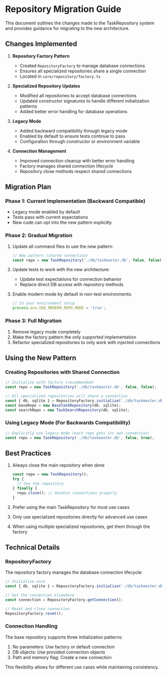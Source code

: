 # Repository Migration Guide

This document outlines the changes made to the TaskRepository system and provides guidance for migrating to the new architecture.

## Changes Implemented

1. **Repository Factory Pattern**
   - Created `RepositoryFactory` to manage database connections
   - Ensures all specialized repositories share a single connection
   - Located in `core/repository/factory.ts`

2. **Specialized Repository Updates**
   - Modified all repositories to accept database connections
   - Updated constructor signatures to handle different initialization patterns
   - Added better error handling for database operations

3. **Legacy Mode**
   - Added backward compatibility through legacy mode
   - Enabled by default to ensure tests continue to pass
   - Configuration through constructor or environment variable

4. **Connection Management**
   - Improved connection cleanup with better error handling
   - Factory manages shared connection lifecycle
   - Repository close methods respect shared connections

## Migration Plan

### Phase 1: Current Implementation (Backward Compatible)

- Legacy mode enabled by default
- Tests pass with current expectations
- New code can opt into the new pattern explicitly

### Phase 2: Gradual Migration

1. Update all command files to use the new pattern:
   ```typescript
   // New pattern (shared connection)
   const repo = new TaskRepository('./db/taskmaster.db', false, false);
   ```

2. Update tests to work with the new architecture:
   - Update test expectations for connection behavior
   - Replace direct DB access with repository methods

3. Enable modern mode by default in non-test environments:
   ```typescript
   // In your environment setup
   process.env.USE_MODERN_REPO_MODE = 'true';
   ```

### Phase 3: Full Migration

1. Remove legacy mode completely
2. Make the factory pattern the only supported implementation
3. Refactor specialized repositories to only work with injected connections

## Using the New Pattern

### Creating Repositories with Shared Connection

```typescript
// Initialize with factory (recommended)
const repo = new TaskRepository('./db/taskmaster.db', false, false);

// All specialized repositories will share a connection
const { db, sqlite } = RepositoryFactory.initialize('./db/taskmaster.db');
const baseRepo = new BaseTaskRepository(db, sqlite);
const searchRepo = new TaskSearchRepository(db, sqlite);
```

### Using Legacy Mode (For Backwards Compatibility)

```typescript
// Explicitly use legacy mode (each repo gets its own connection)
const repo = new TaskRepository('./db/taskmaster.db', false, true);
```

## Best Practices

1. Always close the main repository when done
   ```typescript
   const repo = new TaskRepository();
   try {
     // Use the repository
   } finally {
     repo.close(); // Handles connections properly
   }
   ```

2. Prefer using the main TaskRepository for most use cases
3. Only use specialized repositories directly for advanced use cases
4. When using multiple specialized repositories, get them through the factory

## Technical Details

### RepositoryFactory

The repository factory manages the database connection lifecycle:

```typescript
// Initialize once
const { db, sqlite } = RepositoryFactory.initialize('./db/taskmaster.db');

// Get the connection elsewhere
const connection = RepositoryFactory.getConnection();

// Reset and close connection
RepositoryFactory.reset();
```

### Connection Handling

The base repository supports three initialization patterns:

1. No parameters: Use factory or default connection
2. DB objects: Use provided connection objects
3. Path and memory flag: Create a new connection

This flexibility allows for different use cases while maintaining consistency.